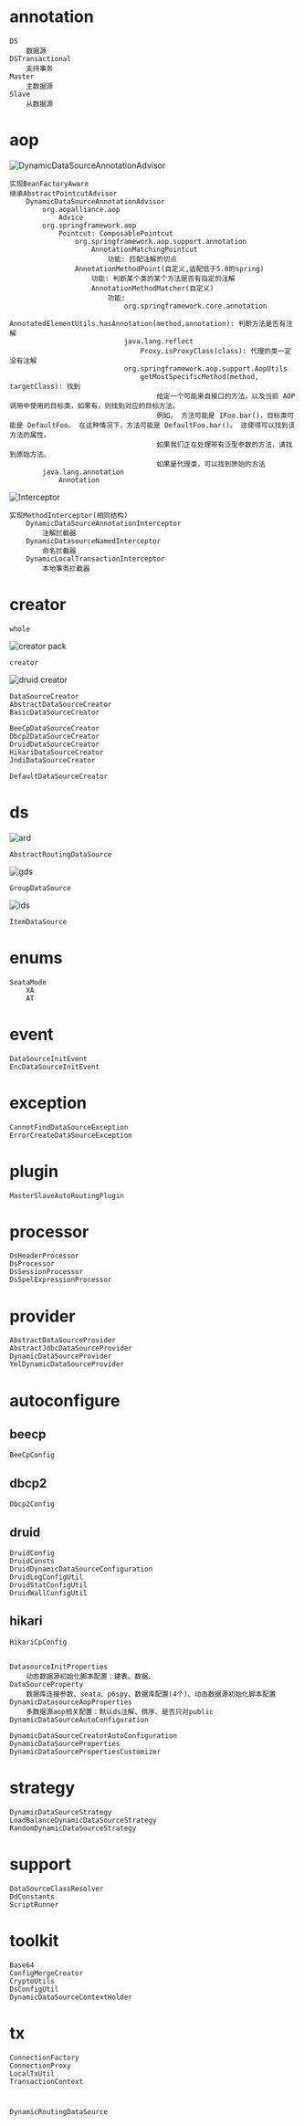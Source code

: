 # annotation
    DS
        数据源
    DSTransactional
        支持事务
    Master
        主数据源
    Slave
        从数据源
# aop
![DynamicDataSourceAnnotationAdvisor](./images/DynamicDataSourceAnnotationAdvisor.png)


    实现BeanFactoryAware
    继承AbstractPointcutAdvisor
        DynamicDataSourceAnnotationAdvisor
            org.aopalliance.aop
                Advice
            org.springframework.aop
                Pointcut: ComposablePointcut
                    org.springframework.aop.support.annotation
                        AnnotationMatchingPointcut
                            功能: 匹配注解的切点
                    AnnotationMethodPoint(自定义,适配低于5.0的spring)
                        功能: 判断某个类的某个方法是否有指定的注解
                        AnnotationMethodMatcher(自定义)
                            功能: 
                                org.springframework.core.annotation
                                    AnnotatedElementUtils.hasAnnotation(method,annotation): 判断方法是否有注解
                                java.lang.reflect
                                    Proxy.isProxyClass(class): 代理的类一定没有注解
                                org.springframework.aop.support.AopUtils
                                    getMostSpecificMethod(method, targetClass): 找到
                                        给定一个可能来自接口的方法，以及当前 AOP 调用中使用的目标类，如果有，则找到对应的目标方法。 
                                        例如。 方法可能是 IFoo.bar()，目标类可能是 DefaultFoo。 在这种情况下，方法可能是 DefaultFoo.bar()。 这使得可以找到该方法的属性。
                                        如果我们正在处理带有泛型参数的方法，请找到原始方法。
                                        如果是代理类，可以找到原始的方法
            java.lang.annotation
                Annotation

![Interceptor](./images/DynamicLocalTransactionInterceptor.png)

    实现MethodInterceptor(相同结构)
        DynamicDataSourceAnnotationInterceptor
            注解拦截器
        DynamicDatasourceNamedInterceptor
            命名拦截器
        DynamicLocalTransactionInterceptor
            本地事务拦截器

# creator
    whole
![creator pack](./images/package-creator.png)
    
    creator
![druid creator](./images/DruidDataSourceCreator.png)

    DataSourceCreator
    AbstractDataSourceCreator
    BasicDataSourceCreator

    BeeCpDataSourceCreator
    Dbcp2DataSourceCreator
    DruidDataSourceCreator
    HikariDataSourceCreator
    JndiDataSourceCreator

    DefaultDataSourceCreator
# ds
![ard](./images/AbstractRoutingDataSource.png)

    AbstractRoutingDataSource

![gds](./images/GroupDataSource.png)

    GroupDataSource

![ids](./images/ItemDataSource.png)

    ItemDataSource
# enums
    SeataMode
        XA
        AT
# event
    DataSourceInitEvent
    EncDataSourceInitEvent
# exception
    CannotFindDataSourceException
    ErrorCreateDataSourceException
# plugin
    MasterSlaveAutoRoutingPlugin
# processor
    DsHeaderProcessor
    DsProcessor
    DsSessionProcessor
    DsSpelExpressionProcessor
# provider
    AbstractDataSourceProvider
    AbstractJdbcDataSourceProvider
    DynamicDataSourceProvider
    YmlDynamicDataSourceProvider
# autoconfigure
## beecp
    BeeCpConfig
## dbcp2
    Dbcp2Config
## druid
    DruidConfig
    DruidConsts
    DruidDynamicDataSourceConfiguration
    DruidLogConfigUtil
    DruidStatConfigUtil
    DruidWallConfigUtil
## hikari
    HikariCpConfig
##
    DatasourceInitProperties
        动态数据源初始化脚本配置：建表、数据、
    DataSourceProperty
        数据库连接参数、seata、p6spy、数据库配置(4个)、动态数据源初始化脚本配置
    DynamicDatasourceAopProperties
        多数据源aop相关配置：默认ds注解、排序、是否只对public
    DynamicDataSourceAutoConfiguration
        
    DynamicDataSourceCreatorAutoConfiguration
    DynamicDataSourceProperties
    DynamicDataSourcePropertiesCustomizer
# strategy
    DynamicDataSourceStrategy
    LoadBalanceDynamicDataSourceStrategy
    RandomDynamicDataSourceStrategy
# support
    DataSourceClassResolver
    DdConstants
    ScriptRunner
# toolkit
    Base64
    ConfigMergeCreator
    CryptoUtils
    DsConfigUtil
    DynamicDataSourceContextHolder
# tx
    ConnectionFactory
    ConnectionProxy
    LocalTxUtil
    TransactionContext


#
    DynamicRoutingDataSource
